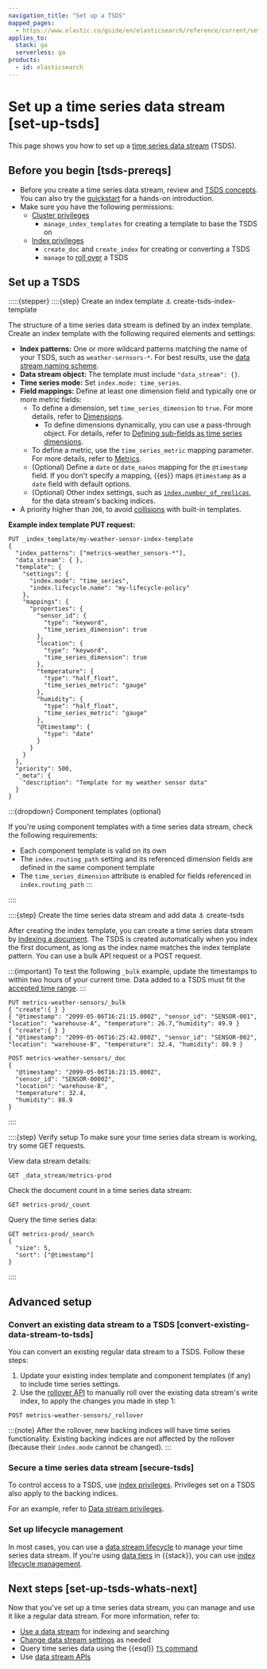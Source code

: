 ```yaml
---
navigation_title: "Set up a TSDS"
mapped_pages:
  - https://www.elastic.co/guide/en/elasticsearch/reference/current/set-up-tsds.html
applies_to:
  stack: ga
  serverless: ga
products:
  - id: elasticsearch
---
```


# Set up a time series data stream [set-up-tsds]

This page shows you how to set up a [time series data stream](/manage-data/data-store/data-streams/time-series-data-stream-tsds.md) (TSDS).

## Before you begin [tsds-prereqs]

- Before you create a time series data stream, review [](../data-streams.md) and [TSDS concepts](time-series-data-stream-tsds.md). You can also try the [quickstart](/manage-data/data-store/data-streams/quickstart-tsds.md) for a hands-on introduction.
- Make sure you have the following permissions:
    - [Cluster privileges](elasticsearch://reference/elasticsearch/security-privileges.md#privileges-list-cluster)
        - `manage_index_templates` for creating a template to base the TSDS on
    - [Index privileges](elasticsearch://reference/elasticsearch/security-privileges.md#privileges-list-indices) 
        - `create_doc` and `create_index` for creating or converting a TSDS
        - `manage` to [roll over](#convert-existing-data-stream-to-tsds) a TSDS

## Set up a TSDS

:::::{stepper}
::::{step} Create an index template 
:anchor: create-tsds-index-template

The structure of a time series data stream is defined by an index template. Create an index template with the following required elements and settings:

- **Index patterns:** One or more wildcard patterns matching the name of your TSDS, such as `weather-sernsors-*`. For best results, use the [data stream naming scheme](/reference/fleet/data-streams.md#data-streams-naming-scheme).
- **Data stream object:** The template must include `"data_stream": {}`.
- **Time series mode:** Set `index.mode: time_series`.
- **Field mappings:** Define at least one dimension field and typically one or more metric fields:
    - To define a dimension, set `time_series_dimension` to `true`. For more details, refer to [Dimensions](/manage-data/data-store/data-streams/time-series-data-stream-tsds.md#time-series-dimension). 
        - To define dimensions dynamically, you can use a pass-through object. For details, refer to [Defining sub-fields as time series dimensions](elasticsearch://reference/elasticsearch/mapping-reference/passthrough.md#passthrough-dimensions).
    - To define a metric, use the `time_series_metric` mapping parameter. For more details, refer to [Metrics](/manage-data/data-store/data-streams/time-series-data-stream-tsds.md#time-series-metric).
    - (Optional) Define a `date` or `date_nanos` mapping for the `@timestamp` field. If you don't specify a mapping, {{es}} maps `@timestamp` as a `date` field with default options.
    * (Optional) Other index settings, such as [`index.number_of_replicas`](elasticsearch://reference/elasticsearch/index-settings/index-modules.md#dynamic-index-number-of-replicas), for the data stream's backing indices.
- A priority higher than `200`, to avoid [collisions](/manage-data/data-store/templates.md#avoid-index-pattern-collisions) with built-in templates.

**Example index template PUT request:**

```console
PUT _index_template/my-weather-sensor-index-template
{
  "index_patterns": ["metrics-weather_sensors-*"],
  "data_stream": { },
  "template": {
    "settings": {
      "index.mode": "time_series",
      "index.lifecycle.name": "my-lifecycle-policy"
    },
    "mappings": {
      "properties": {
        "sensor_id": {
          "type": "keyword",
          "time_series_dimension": true
        },
        "location": {
          "type": "keyword",
          "time_series_dimension": true
        },
        "temperature": {
          "type": "half_float",
          "time_series_metric": "gauge"
        },
        "humidity": {
          "type": "half_float",
          "time_series_metric": "gauge"
        },
        "@timestamp": {
          "type": "date"
        }
      }
    }
  },
  "priority": 500,
  "_meta": {
    "description": "Template for my weather sensor data"
  }
}
```

:::{dropdown} Component templates (optional)

If you're using component templates with a time series data stream, check the following requirements:

- Each component template is valid on its own
- The `index.routing_path` setting and its referenced dimension fields are defined in the same component template
- The `time_series_dimension` attribute is enabled for fields referenced in `index.routing_path`
:::

::::

::::{step} Create the time series data stream and add data
:anchor: create-tsds

After creating the index template, you can create a time series data stream by [indexing a document](use-data-stream.md#add-documents-to-a-data-stream). The TSDS is created automatically when you index the first document, as long as the index name matches the index template pattern. You can use a bulk API request or a POST request.

:::{important}
To test the following `_bulk` example, update the timestamps to within two hours of your current time. Data added to a TSDS must fit the [accepted time range](/manage-data/data-store/data-streams/time-bound-tsds.md#tsds-accepted-time-range).
:::

```console
PUT metrics-weather-sensors/_bulk
{ "create":{ } }
{ "@timestamp": "2099-05-06T16:21:15.000Z", "sensor_id": "SENSOR-001", "location": "warehouse-A", "temperature": 26.7,"humidity": 49.9 }
{ "create":{ } }
{ "@timestamp": "2099-05-06T16:25:42.000Z", "sensor_id": "SENSOR-002", "location": "warehouse-B", "temperature": 32.4, "humidity": 88.9 }
```

```console
POST metrics-weather-sensors/_doc
{
  "@timestamp": "2099-05-06T16:21:15.000Z",
  "sensor_id": "SENSOR-00002",
  "location": "warehouse-B",
  "temperature": 32.4,
  "humidity": 88.9
}
```
::::

::::{step} Verify setup
To make sure your time series data stream is working, try some GET requests.

View data stream details:

```console
GET _data_stream/metrics-prod 
```

Check the document count in a time series data stream:

```console
GET metrics-prod/_count 
```

Query the time series data:

```console
GET metrics-prod/_search 
{
  "size": 5,
  "sort": ["@timestamp"]
}
```


::::


## Advanced setup

### Convert an existing data stream to a TSDS [convert-existing-data-stream-to-tsds]

You can convert an existing regular data stream to a TSDS. Follow these steps:

1. Update your existing index template and component templates (if any) to include time series settings. 
2. Use the [rollover API](https://www.elastic.co/docs/api/doc/elasticsearch/operation/operation-indices-rollover) to manually roll over the existing data stream's write index, to apply the changes you made in step 1:

```console
POST metrics-weather-sensors/_rollover
```

:::{note}
After the rollover, new backing indices will have time series functionality. Existing backing indices are not affected by the rollover (because their `index.mode` cannot be changed).
:::

### Secure a time series data stream [secure-tsds]

To control access to a TSDS, use [index privileges](elasticsearch://reference/elasticsearch/security-privileges.md#privileges-list-indices). Privileges set on a TSDS also apply to the backing indices.

For an example, refer to [Data stream privileges](/deploy-manage/users-roles/cluster-or-deployment-auth/granting-privileges-for-data-streams-aliases.md#data-stream-privileges).

### Set up lifecycle management

In most cases, you can use a [data stream lifecycle](/manage-data/lifecycle/data-stream.md) to manage your time series data stream. If you're using [data tiers](/manage-data/lifecycle/data-tiers.md) in {{stack}}, you can use [index lifecycle management](/manage-data/lifecycle/index-lifecycle-management.md).

## Next steps [set-up-tsds-whats-next]

Now that you've set up a time series data stream, you can manage and use it like a regular data stream. For more information, refer to:

* [Use a data stream](use-data-stream.md) for indexing and searching
* [Change data stream settings](modify-data-stream.md#data-streams-change-mappings-and-settings) as needed
* Query time series data using the {{esql}} [`TS` command](elasticsearch://reference/query-languages/esql/commands/ts.md)
* Use [data stream APIs](https://www.elastic.co/docs/api/doc/elasticsearch/group/endpoint-data-stream)